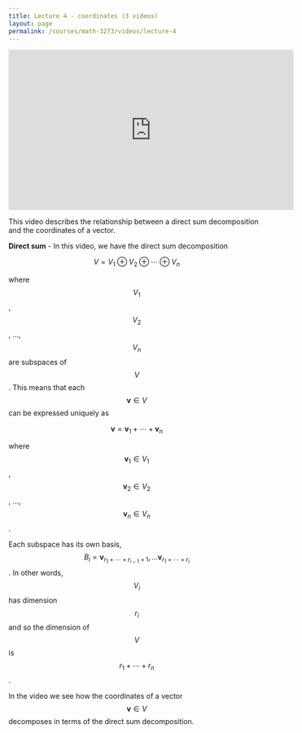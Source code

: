 ```yaml
---
title: Lecture 4 - coordinates (3 videos)
layout: page
permalink: /courses/math-3273/videos/lecture-4
---
```

<iframe width="560" height="315" src="https://www.youtube.com/embed/cNhas7z1Q8U" title="YouTube video player" frameborder="0" allow="accelerometer; autoplay; clipboard-write; encrypted-media; gyroscope; picture-in-picture" allowfullscreen></iframe>

This video describes the relationship between a direct sum decomposition and the coordinates of a vector.

**Direct sum** - In this video, we have the direct sum decomposition

$$ V = V_1 \oplus V_2 \oplus \cdots \oplus V_n $$

where $$ V_1 $$, $$ V_2 $$, ..., $$ V_n $$ are subspaces of $$ V $$.
This means that each $$ \mathbf{v}\in V $$ can be expressed uniquely as 

$$ \mathbf{v} = \mathbf{v}_1 + \cdots + \mathbf{v}_n $$

where $$ \mathbf{v}_1\in V_1 $$, $$\mathbf{v}_2\in V_2 $$, ..., $$\mathbf{v}_n\in V_n $$.

Each subspace has its own basis, $$ B_i = \mathbf{v}_{r_1 + \cdots + r_{i-1} + 1},\ldots \mathbf{v}_{r_1 + \cdots + r_i} $$.
In other words, $$ V_i $$ has dimension $$ r_i $$ and so the dimension of $$ V $$ is $$r_1 + \cdots + r_n $$.

In the video we see how the coordinates of a vector $$\mathbf{v}\in V$$ decomposes in terms of the direct sum decomposition.
